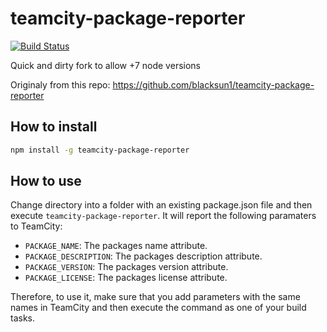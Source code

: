 # teamcity-package-reporter

[![Build Status](https://travis-ci.org/stevie6410/teamcity-package-params.svg?branch=master)](https://travis-ci.org/stevie6410/teamcity-package-params.svg?branch=master)

Quick and dirty fork to allow +7 node versions

Originaly from this repo: https://github.com/blacksun1/teamcity-package-reporter

## How to install

```bash
npm install -g teamcity-package-reporter
```

## How to use

Change directory into a folder with an existing package.json file and then execute `teamcity-package-reporter`. It will report the following paramaters to TeamCity:

* `PACKAGE_NAME`: The packages name attribute.
* `PACKAGE_DESCRIPTION`: The packages description attribute.
* `PACKAGE_VERSION`: The packages version attribute.
* `PACKAGE_LICENSE`: The packages license attribute.

Therefore, to use it, make sure that you add parameters with the same names in TeamCity and then execute the command as one of your build tasks.
